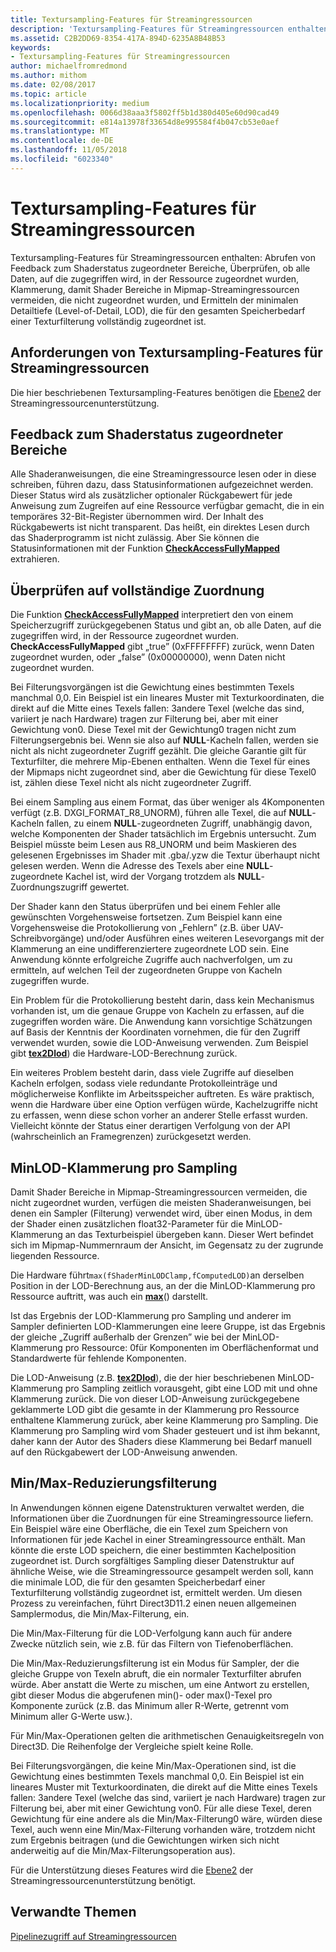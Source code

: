 ```yaml
---
title: Textursampling-Features für Streamingressourcen
description: 'Textursampling-Features für Streamingressourcen enthalten: Abrufen von Feedback zum Shaderstatus zugeordneter Bereiche, Überprüfen, ob alle Daten, auf die zugegriffen wird, in der Ressource zugeordnet wurden, Klammerung, damit Shader Bereiche in Mipmap-Streamingressourcen vermeiden, die nicht zugeordnet wurden, und Ermitteln der minimalen Detailtiefe (Level-of-Detail, LOD), die für den gesamten Speicherbedarf einer Texturfilterung vollständig zugeordnet ist.'
ms.assetid: C2B2DD69-8354-417A-894D-6235A8B48B53
keywords:
- Textursampling-Features für Streamingressourcen
author: michaelfromredmond
ms.author: mithom
ms.date: 02/08/2017
ms.topic: article
ms.localizationpriority: medium
ms.openlocfilehash: 0066d38aaa3f5802ff5b1d380d405e60d90cad49
ms.sourcegitcommit: e814a13978f33654d8e995584f4b047cb53e0aef
ms.translationtype: MT
ms.contentlocale: de-DE
ms.lasthandoff: 11/05/2018
ms.locfileid: "6023340"
---
```

# <a name="streaming-resources-texture-sampling-features"></a>Textursampling-Features für Streamingressourcen


Textursampling-Features für Streamingressourcen enthalten: Abrufen von Feedback zum Shaderstatus zugeordneter Bereiche, Überprüfen, ob alle Daten, auf die zugegriffen wird, in der Ressource zugeordnet wurden, Klammerung, damit Shader Bereiche in Mipmap-Streamingressourcen vermeiden, die nicht zugeordnet wurden, und Ermitteln der minimalen Detailtiefe (Level-of-Detail, LOD), die für den gesamten Speicherbedarf einer Texturfilterung vollständig zugeordnet ist.

## <a name="span-idrequirementsofstreamingresourcestexturesamplingfeaturesspanspan-idrequirementsofstreamingresourcestexturesamplingfeaturesspanspan-idrequirementsofstreamingresourcestexturesamplingfeaturesspanrequirements-of-streaming-resources-texture-sampling-features"></a><span id="Requirements_of_streaming_resources_texture_sampling_features"></span><span id="requirements_of_streaming_resources_texture_sampling_features"></span><span id="REQUIREMENTS_OF_STREAMING_RESOURCES_TEXTURE_SAMPLING_FEATURES"></span>Anforderungen von Textursampling-Features für Streamingressourcen


Die hier beschriebenen Textursampling-Features benötigen die [Ebene2](tier-2.md) der Streamingressourcenunterstützung.

## <a name="span-idshaderstatusfeedbackaboutmappedareasspanspan-idshaderstatusfeedbackaboutmappedareasspanspan-idshaderstatusfeedbackaboutmappedareasspanshader-status-feedback-about-mapped-areas"></a><span id="Shader_status_feedback_about_mapped_areas"></span><span id="shader_status_feedback_about_mapped_areas"></span><span id="SHADER_STATUS_FEEDBACK_ABOUT_MAPPED_AREAS"></span>Feedback zum Shaderstatus zugeordneter Bereiche


Alle Shaderanweisungen, die eine Streamingressource lesen oder in diese schreiben, führen dazu, dass Statusinformationen aufgezeichnet werden. Dieser Status wird als zusätzlicher optionaler Rückgabewert für jede Anweisung zum Zugreifen auf eine Ressource verfügbar gemacht, die in ein temporäres 32-Bit-Register übernommen wird. Der Inhalt des Rückgabewerts ist nicht transparent. Das heißt, ein direktes Lesen durch das Shaderprogramm ist nicht zulässig. Aber Sie können die Statusinformationen mit der Funktion [**CheckAccessFullyMapped**](https://msdn.microsoft.com/library/windows/desktop/dn292083) extrahieren.

## <a name="span-idfullymappedcheckspanspan-idfullymappedcheckspanspan-idfullymappedcheckspanfully-mapped-check"></a><span id="Fully_mapped_check"></span><span id="fully_mapped_check"></span><span id="FULLY_MAPPED_CHECK"></span>Überprüfen auf vollständige Zuordnung


Die Funktion [**CheckAccessFullyMapped**](https://msdn.microsoft.com/library/windows/desktop/dn292083) interpretiert den von einem Speicherzugriff zurückgegebenen Status und gibt an, ob alle Daten, auf die zugegriffen wird, in der Ressource zugeordnet wurden. **CheckAccessFullyMapped** gibt „true” (0xFFFFFFFF) zurück, wenn Daten zugeordnet wurden, oder „false” (0x00000000), wenn Daten nicht zugeordnet wurden.

Bei Filterungsvorgängen ist die Gewichtung eines bestimmten Texels manchmal 0,0. Ein Beispiel ist ein lineares Muster mit Texturkoordinaten, die direkt auf die Mitte eines Texels fallen: 3andere Texel (welche das sind, variiert je nach Hardware) tragen zur Filterung bei, aber mit einer Gewichtung von0. Diese Texel mit der Gewichtung0 tragen nicht zum Filterungsergebnis bei. Wenn sie also auf **NULL**-Kacheln fallen, werden sie nicht als nicht zugeordneter Zugriff gezählt. Die gleiche Garantie gilt für Texturfilter, die mehrere Mip-Ebenen enthalten. Wenn die Texel für eines der Mipmaps nicht zugeordnet sind, aber die Gewichtung für diese Texel0 ist, zählen diese Texel nicht als nicht zugeordneter Zugriff.

Bei einem Sampling aus einem Format, das über weniger als 4Komponenten verfügt (z.B. DXGI\_FORMAT\_R8\_UNORM), führen alle Texel, die auf **NULL**-Kacheln fallen, zu einem **NULL**-zugeordneten Zugriff, unabhängig davon, welche Komponenten der Shader tatsächlich im Ergebnis untersucht. Zum Beispiel müsste beim Lesen aus R8\_UNORM und beim Maskieren des gelesenen Ergebnisses im Shader mit .gba/.yzw die Textur überhaupt nicht gelesen werden. Wenn die Adresse des Texels aber eine **NULL**-zugeordnete Kachel ist, wird der Vorgang trotzdem als **NULL**-Zuordnungszugriff gewertet.

Der Shader kann den Status überprüfen und bei einem Fehler alle gewünschten Vorgehensweise fortsetzen. Zum Beispiel kann eine Vorgehensweise die Protokollierung von „Fehlern” (z.B. über UAV-Schreibvorgänge) und/oder Ausführen eines weiteren Lesevorgangs mit der Klammerung an eine undifferenziertere zugeordnete LOD sein. Eine Anwendung könnte erfolgreiche Zugriffe auch nachverfolgen, um zu ermitteln, auf welchen Teil der zugeordneten Gruppe von Kacheln zugegriffen wurde.

Ein Problem für die Protokollierung besteht darin, dass kein Mechanismus vorhanden ist, um die genaue Gruppe von Kacheln zu erfassen, auf die zugegriffen worden wäre. Die Anwendung kann vorsichtige Schätzungen auf Basis der Kenntnis der Koordinaten vornehmen, die für den Zugriff verwendet wurden, sowie die LOD-Anweisung verwenden. Zum Beispiel gibt [**tex2Dlod**](https://msdn.microsoft.com/library/windows/desktop/bb509680)) die Hardware-LOD-Berechnung zurück.

Ein weiteres Problem besteht darin, dass viele Zugriffe auf dieselben Kacheln erfolgen, sodass viele redundante Protokolleinträge und möglicherweise Konflikte im Arbeitsspeicher auftreten. Es wäre praktisch, wenn die Hardware über eine Option verfügen würde, Kachelzugriffe nicht zu erfassen, wenn diese schon vorher an anderer Stelle erfasst wurden. Vielleicht könnte der Status einer derartigen Verfolgung von der API (wahrscheinlich an Framegrenzen) zurückgesetzt werden.

## <a name="span-idper-sampleminlodclampspanspan-idper-sampleminlodclampspanspan-idper-sampleminlodclampspanper-sample-minlod-clamp"></a><span id="Per-sample_MinLOD_clamp"></span><span id="per-sample_minlod_clamp"></span><span id="PER-SAMPLE_MINLOD_CLAMP"></span>MinLOD-Klammerung pro Sampling


Damit Shader Bereiche in Mipmap-Streamingressourcen vermeiden, die nicht zugeordnet wurden, verfügen die meisten Shaderanweisungen, bei denen ein Sampler (Filterung) verwendet wird, über einen Modus, in dem der Shader einen zusätzlichen float32-Parameter für die MinLOD-Klammerung an das Texturbeispiel übergeben kann. Dieser Wert befindet sich im Mipmap-Nummernraum der Ansicht, im Gegensatz zu der zugrunde liegenden Ressource.

Die Hardware führt` max(fShaderMinLODClamp,fComputedLOD) `an derselben Position in der LOD-Berechnung aus, an der die MinLOD-Klammerung pro Ressource auftritt, was auch ein [**max**](https://msdn.microsoft.com/library/windows/desktop/bb509624)() darstellt.

Ist das Ergebnis der LOD-Klammerung pro Sampling und anderer im Sampler definierten LOD-Klammerungen eine leere Gruppe, ist das Ergebnis der gleiche „Zugriff außerhalb der Grenzen” wie bei der MinLOD-Klammerung pro Ressource: 0für Komponenten im Oberflächenformat und Standardwerte für fehlende Komponenten.

Die LOD-Anweisung (z.B. [**tex2Dlod**](https://msdn.microsoft.com/library/windows/desktop/bb509680)), die der hier beschriebenen MinLOD-Klammerung pro Sampling zeitlich vorausgeht, gibt eine LOD mit und ohne Klammerung zurück. Die von dieser LOD-Anweisung zurückgegebene geklammerte LOD gibt die gesamte in der Klammerung pro Ressource enthaltene Klammerung zurück, aber keine Klammerung pro Sampling. Die Klammerung pro Sampling wird vom Shader gesteuert und ist ihm bekannt, daher kann der Autor des Shaders diese Klammerung bei Bedarf manuell auf den Rückgabewert der LOD-Anweisung anwenden.

## <a name="span-idminmaxreductionfilteringspanspan-idminmaxreductionfilteringspanspan-idminmaxreductionfilteringspanminmax-reduction-filtering"></a><span id="Min_Max_reduction_filtering"></span><span id="min_max_reduction_filtering"></span><span id="MIN_MAX_REDUCTION_FILTERING"></span>Min/Max-Reduzierungsfilterung


In Anwendungen können eigene Datenstrukturen verwaltet werden, die Informationen über die Zuordnungen für eine Streamingressource liefern. Ein Beispiel wäre eine Oberfläche, die ein Texel zum Speichern von Informationen für jede Kachel in einer Streamingressource enthält. Man könnte die erste LOD speichern, die einer bestimmten Kachelposition zugeordnet ist. Durch sorgfältiges Sampling dieser Datenstruktur auf ähnliche Weise, wie die Streamingressource gesampelt werden soll, kann die minimale LOD, die für den gesamten Speicherbedarf einer Texturfilterung vollständig zugeordnet ist, ermittelt werden. Um diesen Prozess zu vereinfachen, führt Direct3D11.2 einen neuen allgemeinen Samplermodus, die Min/Max-Filterung, ein.

Die Min/Max-Filterung für die LOD-Verfolgung kann auch für andere Zwecke nützlich sein, wie z.B. für das Filtern von Tiefenoberflächen.

Die Min/Max-Reduzierungsfilterung ist ein Modus für Sampler, der die gleiche Gruppe von Texeln abruft, die ein normaler Texturfilter abrufen würde. Aber anstatt die Werte zu mischen, um eine Antwort zu erstellen, gibt dieser Modus die abgerufenen min()- oder max()-Texel pro Komponente zurück (z.B. das Minimum aller R-Werte, getrennt vom Minimum aller G-Werte usw.).

Für Min/Max-Operationen gelten die arithmetischen Genauigkeitsregeln von Direct3D. Die Reihenfolge der Vergleiche spielt keine Rolle.

Bei Filterungsvorgängen, die keine Min/Max-Operationen sind, ist die Gewichtung eines bestimmten Texels manchmal 0,0. Ein Beispiel ist ein lineares Muster mit Texturkoordinaten, die direkt auf die Mitte eines Texels fallen: 3andere Texel (welche das sind, variiert je nach Hardware) tragen zur Filterung bei, aber mit einer Gewichtung von0. Für alle diese Texel, deren Gewichtung für eine andere als die Min/Max-Filterung0 wäre, würden diese Texel, auch wenn eine Min/Max-Filterung vorhanden wäre, trotzdem nicht zum Ergebnis beitragen (und die Gewichtungen wirken sich nicht anderweitig auf die Min/Max-Filterungsoperation aus).

Für die Unterstützung dieses Features wird die [Ebene2](tier-2.md) der Streamingressourcenunterstützung benötigt.

## <a name="span-idrelated-topicsspanrelated-topics"></a><span id="related-topics"></span>Verwandte Themen


[Pipelinezugriff auf Streamingressourcen](pipeline-access-to-streaming-resources.md)

 

 





